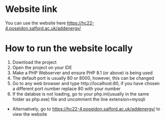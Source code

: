 # Website link
You can use the website here https://hc22-4.poseidon.salford.ac.uk/addenergy/
# How to run the website locally
1. Download the project
2. Open the project on your IDE
3. Make a PHP Webserver and ensure PHP 8.1 (or above) is being used
4. The default port is usually 80 or 8000, however, this can be changed
5. Go to any web browser and type http://localhost:80, if you have chosen a different port number replace 80 with your number
6. If the databse is not loading, go to your php.ini(usually in the same folder as php.exe) file and uncomment the line extension=mysqli

* Alternatively, go to https://hc22-4.poseidon.salford.ac.uk/addenergy/ to view the website
